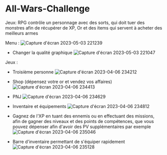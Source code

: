 # All-Wars-Challenge
Jeux: RPG contrôle un personnage avec des sorts, qui doit tuer des monstres afin de récupérer de XP, Or et des items qui servent à acheter des meilleurs armes

Menu :
![Capture d'écran 2023-05-03 221239](https://user-images.githubusercontent.com/129319404/236164347-5d4a5740-b795-497b-a796-baa1330a4749.png)

- Changer la qualité graphique
![Capture d'écran 2023-05-03 221047](https://user-images.githubusercontent.com/129319404/236164711-7fc63b94-1f6e-4393-a9bb-6e09bedeb683.png)

Jeux :
- Troisième personne
![Capture d'écran 2023-04-06 234212](https://user-images.githubusercontent.com/129319404/236165176-fbbaa043-cb50-4697-bfd5-847e23790a36.png)

- Shop (dépensez votre or et vendez vos affaires)
![Capture d'écran 2023-04-06 234413](https://user-images.githubusercontent.com/129319404/236166776-9769c4b5-a176-474b-8249-df7676d844e5.png)

- PNJ
![Capture d'écran 2023-04-06 234629](https://user-images.githubusercontent.com/129319404/236167086-4dba64ef-dcab-43ba-842b-b48a63dfacb8.png)

- Inventaire et équipements
![Capture d'écran 2023-04-06 234812](https://user-images.githubusercontent.com/129319404/236167268-2e0166aa-f877-4c05-b3d1-d5d60f0fb2ce.png)

- Gagnez de l'XP en tuant des ennemis ou en effectuant des missions, afin de gagner des niveaux et des points de compétences, que vous pouvez dépenser afin d'avoir des PV supplémentaires par exemple
![Capture d'écran 2023-04-06 235046](https://user-images.githubusercontent.com/129319404/236170928-a2c953b1-0072-4071-90ad-9bcf4aae24cd.png)

- Barre d'inventaire permettant de s'équiper rapidement
![Capture d'écran 2023-04-06 235128](https://user-images.githubusercontent.com/129319404/236171279-70804074-71b0-49a5-bf56-1c3307824b11.png)
